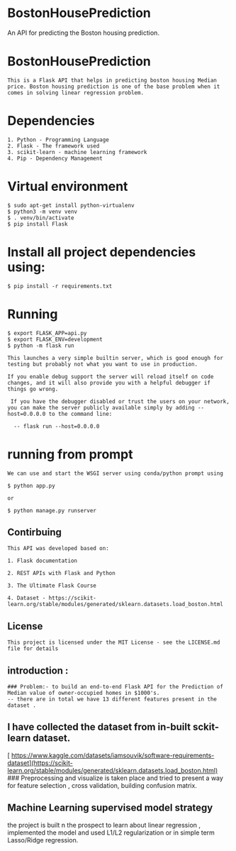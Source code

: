 # BostonHousePrediction
An API for predicting the Boston housing prediction.

# BostonHousePrediction
    This is a Flask API that helps in predicting boston housing Median price. Boston housing prediction is one of the base problem when it comes in solving linear regression problem.

# Dependencies
    1. Python - Programming Language
    2. Flask - The framework used
    3. scikit-learn - machine learning framework
    4. Pip - Dependency Management

# Virtual environment 
    $ sudo apt-get install python-virtualenv
    $ python3 -m venv venv
    $ . venv/bin/activate
    $ pip install Flask

# Install all project dependencies using:
    $ pip install -r requirements.txt

# Running   
    $ export FLASK_APP=api.py
    $ export FLASK_ENV=development
    $ python -m flask run
    
    This launches a very simple builtin server, which is good enough for testing but probably not what you want to use in production.

    If you enable debug support the server will reload itself on code changes, and it will also provide you with a helpful debugger if things go wrong.

     If you have the debugger disabled or trust the users on your network, you can make the server publicly available simply by adding --host=0.0.0.0 to the command line:
      
      -- flask run --host=0.0.0.0
 
 # running from prompt
    We can use and start the WSGI server using conda/python prompt using 
    
    $ python app.py 
    
    or 
    
    $ python manage.py runserver
      
## Contirbuing 
    This API was developed based on:
    
    1. Flask documentation
    
    2. REST APIs with Flask and Python
    
    3. The Ultimate Flask Course
    
    4. Dataset - https://scikit-learn.org/stable/modules/generated/sklearn.datasets.load_boston.html
  
## License
    This project is licensed under the MIT License - see the LICENSE.md file for details

## introduction :
    ### Problem:- to build an end-to-end Flask API for the Prediction of Median value of owner-occupied homes in $1000's.
    -- there are in total we have 13 different features present in the dataset .

## I have collected the dataset from in-built sckit-learn dataset.
   [ https://www.kaggle.com/datasets/iamsouvik/software-requirements-dataset](https://scikit-learn.org/stable/modules/generated/sklearn.datasets.load_boston.html)
    ### Preprocessing and visualize is taken place and tried to present a way for feature selection , cross validation, building confusion matrix.
          
## Machine Learning supervised model strategy 
   the project is built n the prospect to learn about linear regression , implemented the model and used L1/L2 regularization or in simple term Lasso/Ridge regression.
  




